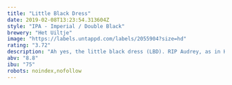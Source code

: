 ```yaml
---
title: "Little Black Dress"
date: 2019-02-08T13:23:54.313604Z
style: "IPA - Imperial / Double Black"
brewery: "Het Uiltje"
image: "https://labels.untappd.com/labels/2055904?size=hd"
rating: "3.72"
description: "Ah yes, the little black dress (LBD). RIP Audrey, as in Hepburn, who catapulted the LBD to fashion icon and closet staple just by staring through a window at Tiffany’s. Well, our Black Dress IPA is an ode to all that. A versatile 8.8% black IPA truly suitable for all occasion. Brewed with Australian summer hops and gobs of stone fruit, this IPA really is a brew for all seasons. Really. Like the black dress. Hence the name. Get it? Of course you do. And remember, it’s important you drink the Little Black Dress, don’t let the Black Dress drink you."
abv: "8.8"
ibu: "75"
robots: noindex,nofollow
---
```

